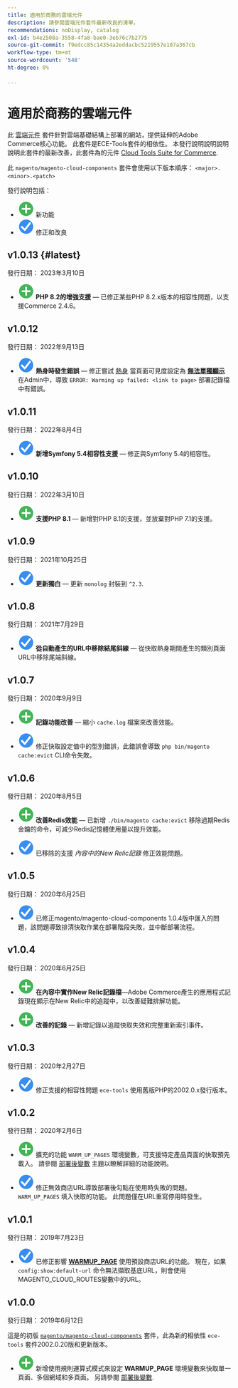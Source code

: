 ```yaml
---
title: 適用於商務的雲端元件
description: 請參閱雲端元件套件最新改良的清單。
recommendations: noDisplay, catalog
exl-id: b4e2508a-3558-4fa8-bae0-3eb76c7b2775
source-git-commit: f9edcc85c14354a2eddacbc5219557e107a367cb
workflow-type: tm+mt
source-wordcount: '548'
ht-degree: 0%

---
```


# 適用於商務的雲端元件

此 [雲端元件](https://github.com/magento/magento-cloud-components) 套件針對雲端基礎結構上部署的網站，提供延伸的Adobe Commerce核心功能。 此套件是ECE-Tools套件的相依性。 本發行說明說明說明說明此套件的最新改善，此套件為的元件 [Cloud Tools Suite for Commerce](cloud-tools-suite.md).

此 `magento/magento-cloud-components` 套件會使用以下版本順序： `<major>.<minor>.<patch>`

發行說明包括：

- ![新圖示](../../assets/new.svg) 新功能
- ![修正圖示](../../assets/fix.svg) 修正和改良

<!--Add release notes below-->

## v1.0.13 {#latest}

發行日期： 2023年3月10日

- ![新圖示](../../assets/new.svg) **PHP 8.2的增強支援** — 已修正某些PHP 8.2.x版本的相容性問題，以支援Commerce 2.4.6。

## v1.0.12

發行日期： 2022年9月13日

- ![修正圖示](../../assets/fix.svg) **熱身時發生錯誤** — 修正嘗試 [熱身](../environment/variables-post-deploy.md#warm_up_pages) 當頁面可見度設定為 [**無法單獨顯示**](https://docs.magento.com/user-guide/system/data-attributes-product.html#simple-product-csv-file-structure) 在Admin中，導致 `ERROR: Warming up failed: <link to page>` 部署記錄檔中有錯誤。<!-- MCLOUD-9134 -->

## v1.0.11

發行日期： 2022年8月4日

- ![修正圖示](../../assets/fix.svg) **新增Symfony 5.4相容性支援** — 修正與Symfony 5.4的相容性。<!-- AC-3550 -->

## v1.0.10

發行日期： 2022年3月10日

- ![新圖示](../../assets/new.svg) **支援PHP 8.1** — 新增對PHP 8.1的支援，並放棄對PHP 7.1的支援。

## v1.0.9

發行日期： 2021年10月25日

- ![修正圖示](../../assets/fix.svg) **更新獨白** — 更新 `monolog` 封裝到 `^2.3`.<!-- ACMP-1263 -->

## v1.0.8

發行日期： 2021年7月29日

- ![修正圖示](../../assets/fix.svg) **從自動產生的URL中移除結尾斜線** — 從快取熱身期間產生的類別頁面URL中移除尾端斜線。<!--MCLOUD-7192-->

## v1.0.7

發行日期： 2020年9月9日

- ![新圖示](../../assets/new.svg) **記錄功能改善** — 縮小 `cache.log` 檔案來改善效能。<!--MCLOUD-6859-->

- ![修正圖示](../../assets/fix.svg) 修正快取設定值中的型別錯誤，此錯誤會導致 `php bin/magento cache:evict` CLI命令失敗。

## v1.0.6

發行日期： 2020年8月5日

- ![新圖示](../../assets/new.svg) **改善Redis效能** — 已新增 `./bin/magento cache:evict` 移除過期Redis金鑰的命令，可減少Redis記憶體使用量以提升效能。<!--MCLOUD-6023-->

- ![修正圖示](../../assets/fix.svg) 已移除的支援 *內容中的New Relic記錄* 修正效能問題。<!--MCLOUD-6422-->

## v1.0.5

發行日期： 2020年6月25日

- ![修正圖示](../../assets/fix.svg) 已修正magento/magento-cloud-components 1.0.4版中匯入的問題，該問題導致排清快取作業在部署階段失敗，並中斷部署流程。

## v1.0.4

發行日期： 2020年6月25日

- ![新圖示](../../assets/new.svg) **在內容中實作New Relic記錄檔**—Adobe Commerce產生的應用程式記錄現在顯示在New Relic中的追蹤中，以改善疑難排解功能。<!--MCLOUD-6029-->

- ![新圖示](../../assets/new.svg) **改善的記錄** — 新增記錄以追蹤快取失效和完整重新索引事件。<!--MCLOUD-6157-->

## v1.0.3

發行日期： 2020年2月27日

- ![修正圖示](../../assets/fix.svg) 修正支援的相容性問題 `ece-tools` 使用舊版PHP的2002.0.x發行版本。

## v1.0.2

發行日期： 2020年2月6日

- ![新圖示](../../assets/new.svg) 擴充的功能 `WARM_UP_PAGES` 環境變數，可支援特定產品頁面的快取預先載入。 請參閱 [部署後變數](../environment/variables-post-deploy.md#warm_up_pages) 主題以瞭解詳細的功能說明。<!--MAGECLOUD-4444-->

- ![修正圖示](../../assets/fix.svg) 修正無效商店URL導致部署後勾點在使用時失敗的問題。 `WARM_UP_PAGES` 填入快取的功能。 此問題僅在URL重寫停用時發生。<!-- MAGECLOUD-4094 -->

## v1.0.1

發行日期： 2019年7月23日

- ![修正圖示](../../assets/fix.svg) 已修正影響 [**WARMUP_PAGE**](../environment/variables-post-deploy.md#warm_up_pages) 使用預設商店URL的功能。 現在，如果 `config:show:default-url` 命令無法擷取基底URL，則會使用MAGENTO_CLOUD_ROUTES變數中的URL。<!-- MAGECLOUD-3866 -->

## v1.0.0

發行日期： 2019年6月12日

這是的初版 [`magento/magento-cloud-components`](https://github.com/magento/magento-cloud-components) 套件，此為新的相依性 `ece-tools` 套件2002.0.20版和更新版本。

- ![新圖示](../../assets/new.svg) 新增使用規則運算式模式來設定 **WARMUP_PAGE** 環境變數來快取單一頁面、多個網域和多頁面。 另請參閱 [部署後變數](../environment/variables-post-deploy.md#warm_up_pages).<!--MAGECLOUD-3258-->
